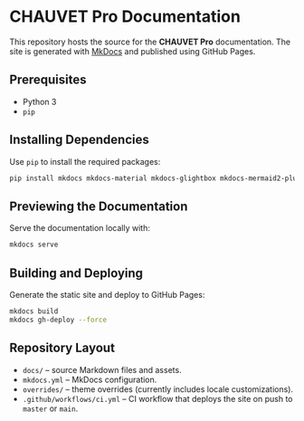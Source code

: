 # CHAUVET Pro Documentation

This repository hosts the source for the **CHAUVET Pro** documentation. The site is generated with [MkDocs](https://www.mkdocs.org/) and published using GitHub Pages.

## Prerequisites
- Python 3
- `pip`

## Installing Dependencies
Use `pip` to install the required packages:

```bash
pip install mkdocs mkdocs-material mkdocs-glightbox mkdocs-mermaid2-plugin mkdocs-table-reader-plugin mkdocs-print-site-plugin openpyxl
```

## Previewing the Documentation
Serve the documentation locally with:

```bash
mkdocs serve
```

## Building and Deploying
Generate the static site and deploy to GitHub Pages:

```bash
mkdocs build
mkdocs gh-deploy --force
```

## Repository Layout
- `docs/` – source Markdown files and assets.
- `mkdocs.yml` – MkDocs configuration.
- `overrides/` – theme overrides (currently includes locale customizations).
- `.github/workflows/ci.yml` – CI workflow that deploys the site on push to `master` or `main`.

